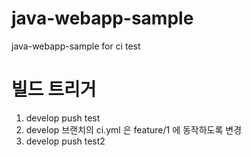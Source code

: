 # java-webapp-sample
java-webapp-sample for ci test

# 빌드 트리거
1. develop push test
2. develop 브랜치의 ci.yml 은 feature/1 에 동작하도록 변경
3. develop push test2
